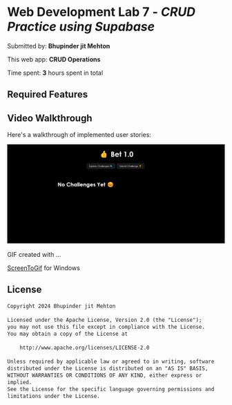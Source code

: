 # Web Development Lab 7 - _CRUD Practice using Supabase_

Submitted by: **Bhupinder jit Mehton**

This web app: **CRUD Operations**

Time spent: **3** hours spent in total

## Required Features

## Video Walkthrough

Here's a walkthrough of implemented user stories:

<img src='public/WEB102-lab7-CRUD.gif' title='Video Walkthrough' width='' alt='Video Walkthrough' />

<!-- Replace this with whatever GIF tool you used! -->

GIF created with ...

[ScreenToGif](https://www.screentogif.com/) for Windows

## License

    Copyright 2024 Bhupinder jit Mehton

    Licensed under the Apache License, Version 2.0 (the "License");
    you may not use this file except in compliance with the License.
    You may obtain a copy of the License at

        http://www.apache.org/licenses/LICENSE-2.0

    Unless required by applicable law or agreed to in writing, software
    distributed under the License is distributed on an "AS IS" BASIS,
    WITHOUT WARRANTIES OR CONDITIONS OF ANY KIND, either express or implied.
    See the License for the specific language governing permissions and
    limitations under the License.
